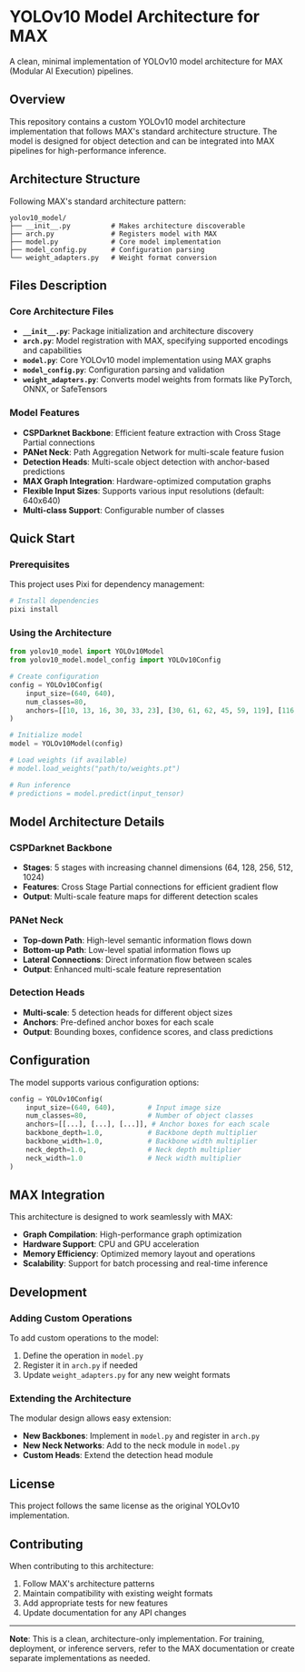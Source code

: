 # YOLOv10 Model Architecture for MAX

A clean, minimal implementation of YOLOv10 model architecture for MAX (Modular AI Execution) pipelines.

## Overview

This repository contains a custom YOLOv10 model architecture implementation that follows MAX's standard architecture structure. The model is designed for object detection and can be integrated into MAX pipelines for high-performance inference.

## Architecture Structure

Following MAX's standard architecture pattern:

```
yolov10_model/
├── __init__.py          # Makes architecture discoverable
├── arch.py              # Registers model with MAX
├── model.py             # Core model implementation
├── model_config.py      # Configuration parsing
└── weight_adapters.py   # Weight format conversion
```

## Files Description

### Core Architecture Files

- **`__init__.py`**: Package initialization and architecture discovery
- **`arch.py`**: Model registration with MAX, specifying supported encodings and capabilities
- **`model.py`**: Core YOLOv10 model implementation using MAX graphs
- **`model_config.py`**: Configuration parsing and validation
- **`weight_adapters.py`**: Converts model weights from formats like PyTorch, ONNX, or SafeTensors

### Model Features

- **CSPDarknet Backbone**: Efficient feature extraction with Cross Stage Partial connections
- **PANet Neck**: Path Aggregation Network for multi-scale feature fusion
- **Detection Heads**: Multi-scale object detection with anchor-based predictions
- **MAX Graph Integration**: Hardware-optimized computation graphs
- **Flexible Input Sizes**: Supports various input resolutions (default: 640x640)
- **Multi-class Support**: Configurable number of classes

## Quick Start

### Prerequisites

This project uses Pixi for dependency management:

```bash
# Install dependencies
pixi install
```

### Using the Architecture

```python
from yolov10_model import YOLOv10Model
from yolov10_model.model_config import YOLOv10Config

# Create configuration
config = YOLOv10Config(
    input_size=(640, 640),
    num_classes=80,
    anchors=[[10, 13, 16, 30, 33, 23], [30, 61, 62, 45, 59, 119], [116, 90, 156, 198, 373, 326]]
)

# Initialize model
model = YOLOv10Model(config)

# Load weights (if available)
# model.load_weights("path/to/weights.pt")

# Run inference
# predictions = model.predict(input_tensor)
```

## Model Architecture Details

### CSPDarknet Backbone
- **Stages**: 5 stages with increasing channel dimensions (64, 128, 256, 512, 1024)
- **Features**: Cross Stage Partial connections for efficient gradient flow
- **Output**: Multi-scale feature maps for different detection scales

### PANet Neck
- **Top-down Path**: High-level semantic information flows down
- **Bottom-up Path**: Low-level spatial information flows up
- **Lateral Connections**: Direct information flow between scales
- **Output**: Enhanced multi-scale feature representation

### Detection Heads
- **Multi-scale**: 5 detection heads for different object sizes
- **Anchors**: Pre-defined anchor boxes for each scale
- **Output**: Bounding boxes, confidence scores, and class predictions

## Configuration

The model supports various configuration options:

```python
config = YOLOv10Config(
    input_size=(640, 640),        # Input image size
    num_classes=80,               # Number of object classes
    anchors=[[...], [...], [...]], # Anchor boxes for each scale
    backbone_depth=1.0,           # Backbone depth multiplier
    backbone_width=1.0,           # Backbone width multiplier
    neck_depth=1.0,               # Neck depth multiplier
    neck_width=1.0                # Neck width multiplier
)
```

## MAX Integration

This architecture is designed to work seamlessly with MAX:

- **Graph Compilation**: High-performance graph optimization
- **Hardware Support**: CPU and GPU acceleration
- **Memory Efficiency**: Optimized memory layout and operations
- **Scalability**: Support for batch processing and real-time inference

## Development

### Adding Custom Operations

To add custom operations to the model:

1. Define the operation in `model.py`
2. Register it in `arch.py` if needed
3. Update `weight_adapters.py` for any new weight formats

### Extending the Architecture

The modular design allows easy extension:

- **New Backbones**: Implement in `model.py` and register in `arch.py`
- **New Neck Networks**: Add to the neck module in `model.py`
- **Custom Heads**: Extend the detection head module

## License

This project follows the same license as the original YOLOv10 implementation.

## Contributing

When contributing to this architecture:

1. Follow MAX's architecture patterns
2. Maintain compatibility with existing weight formats
3. Add appropriate tests for new features
4. Update documentation for any API changes

---

**Note**: This is a clean, architecture-only implementation. For training, deployment, or inference servers, refer to the MAX documentation or create separate implementations as needed. 